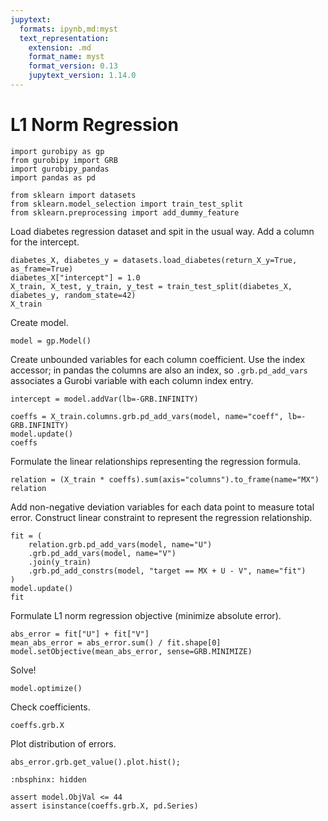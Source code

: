 ```yaml
---
jupytext:
  formats: ipynb,md:myst
  text_representation:
    extension: .md
    format_name: myst
    format_version: 0.13
    jupytext_version: 1.14.0
---
```


# L1 Norm Regression

```{code-cell}
import gurobipy as gp
from gurobipy import GRB
import gurobipy_pandas
import pandas as pd

from sklearn import datasets
from sklearn.model_selection import train_test_split
from sklearn.preprocessing import add_dummy_feature
```

Load diabetes regression dataset and spit in the usual way. Add a column for the intercept.

```{code-cell}
diabetes_X, diabetes_y = datasets.load_diabetes(return_X_y=True, as_frame=True)
diabetes_X["intercept"] = 1.0
X_train, X_test, y_train, y_test = train_test_split(diabetes_X, diabetes_y, random_state=42)
X_train
```

Create model.

```{code-cell}
model = gp.Model()
```

Create unbounded variables for each column coefficient. Use the index accessor; in pandas the columns are also an index, so `.grb.pd_add_vars` associates a Gurobi variable with each column index entry.

```{code-cell}
intercept = model.addVar(lb=-GRB.INFINITY)

coeffs = X_train.columns.grb.pd_add_vars(model, name="coeff", lb=-GRB.INFINITY)
model.update()
coeffs
```

Formulate the linear relationships representing the regression formula.

```{code-cell}
relation = (X_train * coeffs).sum(axis="columns").to_frame(name="MX")
relation
```

Add non-negative deviation variables for each data point to measure total error. Construct linear constraint to represent the regression relationship.

```{code-cell}
fit = (
    relation.grb.pd_add_vars(model, name="U")
    .grb.pd_add_vars(model, name="V")
    .join(y_train)
    .grb.pd_add_constrs(model, "target == MX + U - V", name="fit")
)
model.update()
fit
```

Formulate L1 norm regression objective (minimize absolute error).

```{code-cell}
abs_error = fit["U"] + fit["V"]
mean_abs_error = abs_error.sum() / fit.shape[0]
model.setObjective(mean_abs_error, sense=GRB.MINIMIZE)
```

Solve!

```{code-cell}
model.optimize()
```

Check coefficients.

```{code-cell}
coeffs.grb.X
```

Plot distribution of errors.

```{code-cell}
abs_error.grb.get_value().plot.hist();
```

```{code-cell}
:nbsphinx: hidden

assert model.ObjVal <= 44
assert isinstance(coeffs.grb.X, pd.Series)
```
